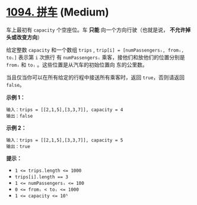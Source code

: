 # [1094. 拼车][link] (Medium)

[link]: https://leetcode.cn/problems/car-pooling/

车上最初有 `capacity` 个空座位。车 **只能** 向一个方向行驶（也就是说， **不允许掉头或改变方向**）

给定整数 `capacity` 和一个数组 `trips` , `trip[i] = [numPassengersᵢ, fromᵢ, toᵢ]` 表示第 `i` 次旅行
有 `numPassengersᵢ` 乘客，接他们和放他们的位置分别是 `fromᵢ` 和 `toᵢ` 。这些位置是从汽车的初始位置向
东的公里数。

当且仅当你可以在所有给定的行程中接送所有乘客时，返回 `true`，否则请返回 `false`。

**示例 1：**

```
输入：trips = [[2,1,5],[3,3,7]], capacity = 4
输出：false
```

**示例 2：**

```
输入：trips = [[2,1,5],[3,3,7]], capacity = 5
输出：true
```

**提示：**

- `1 <= trips.length <= 1000`
- `trips[i].length == 3`
- `1 <= numPassengersᵢ <= 100`
- `0 <= fromᵢ < toᵢ <= 1000`
- `1 <= capacity <= 10⁵`
